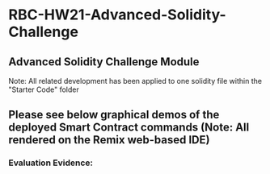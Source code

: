 # RBC-HW21-Advanced-Solidity-Challenge

## Advanced Solidity Challenge Module
Note: All related development has been applied to one solidity file within the "Starter Code" folder

## Please see below graphical demos of the deployed Smart Contract commands (Note: All rendered on the Remix web-based IDE)

### Evaluation Evidence:

